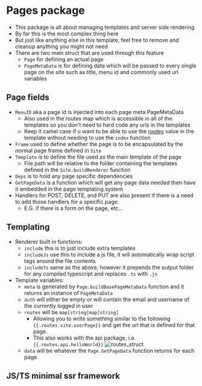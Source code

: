 # Pages package
- This package is all about managing templates and server side rendering
- By far this is the most complex thing here
- But just like anything else in this template, feel free to remove and cleanup anything you might not need
- There are two main struct that are used through this feature
  - `Page` for defining an actual page
  - `PageMetaData` is for defining data which will be passed to every single page on the site such as title, menu id and commonly used url variables

## Page fields
- `MenuID` aka a page id is injected into each page meta PageMetaData
  - Also used in the routes map which is accessible in all of the templates so you don't need to hard code any urls in the templates 
  - Keep it camel case if u want to be able to use the [routes](#templating) value in the template without needing to use the `index` function 
- `Frame` used to define whether the page is to be encapsulated by the normal page frame defined in `Site`
- `Template` is to define the file used as the main template of the page
  -  File path will be relative to the folder containing the templates defined in  the `Site.buildRenderer` function
- `Deps` is to hold any page specific dependencies
- `GetPageData` is a function which will get any page data needed then have it embedded in the page templating system
- Handlers for POST, DELETE, and PUT are also present if there is a need to add those handlers for a specific page.
  - E.G. if there is a form on the page, etc...


## Templating
- Renderer built in functions:
  - `include` this is to just include extra templates
  - `includeJs` use this to include a js file, it will automatically wrap script tags around the file contents
  - `includeTs` same as the above, however it prepends the output folder for any compiled typescript and replaces `.ts` with `.js`
- Template variables:
  - `meta` is generated by `Page.buildBasePageMetaData` function and it returns an instance of `PageMetaData`
  - `auth` will either be empty or will contain the email and username of the currently logged in user
  - `routes` will be `map[string]map[string]`
    - Allowing you to write something similar to the following `{{.routes.site.userPage}}` and get the url that is defined for that page.
    - This also works with the api package, i.e. `{{.routes.api.helloWorld}}`
    ![routes_struct](https://user-images.githubusercontent.com/17408117/216288313-102ba524-2a1b-497e-9224-0c66ba1de599.png)
  - `data` will be whatever the `Page.GetPageData` function returns for each page

## JS/TS minimal ssr framework
